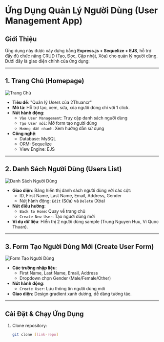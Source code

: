 # Ứng Dụng Quản Lý Người Dùng (User Management App)

## Giới Thiệu
Ứng dụng này được xây dựng bằng **Express.js + Sequelize + EJS**, hỗ trợ đầy đủ chức năng CRUD (Tạo, Đọc, Cập nhật, Xóa) cho quản lý người dùng. Dưới đây là giao diện chính của ứng dụng:

---

## 1. Trang Chủ (Homepage)
![Trang Chủ](https://via.placeholder.com/800x400?text=Homepage+-+Quan+ly+Users+cua+2Thuancr)
* **Tiêu đề**: "Quản lý Users của 2Thuancr"
* **Mô tả**: Hỗ trợ tạo, xem, sửa, xóa người dùng chỉ với 1 click.
* **Nút hành động**:
  - `Vào User Management`: Truy cập danh sách người dùng
  - `Tạo User mới`: Mở form tạo người dùng
  - `Hướng dẫn nhanh`: Xem hướng dẫn sử dụng
* **Công nghệ**: 
  - Database: MySQL
  - ORM: Sequelize
  - View Engine: EJS

---

## 2. Danh Sách Người Dùng (Users List)
![Danh Sách Người Dùng](https://via.placeholder.com/800x400?text=Users+List)
* **Giao diện**: Bảng hiển thị danh sách người dùng với các cột:
  - ID, First Name, Last Name, Email, Address, Gender
  - Nút hành động: `Edit` (Sửa) và `Delete` (Xóa)
* **Nút điều hướng**:
  - `Back to Home`: Quay về trang chủ
  - `Create New User`: Tạo người dùng mới
* **Ví dụ dữ liệu**: Hiển thị 2 người dùng sample (Trung Nguyen Huu, Vi Quoc Thuan).

---

## 3. Form Tạo Người Dùng Mới (Create User Form)
![Form Tạo Người Dùng](https://via.placeholder.com/800x400?text=Create+New+User+Form)
* **Các trường nhập liệu**:
  - First Name, Last Name, Email, Address
  - Dropdown chọn Gender (Male/Female/Other)
* **Nút hành động**: 
  - `Create User`: Lưu thông tin người dùng mới
* **Giao diện**: Design gradient xanh dương, dễ dàng tương tác.

---

## Cài Đặt & Chạy Ứng Dụng
1. Clone repository:
   ```bash
   git clone [link-repo]
